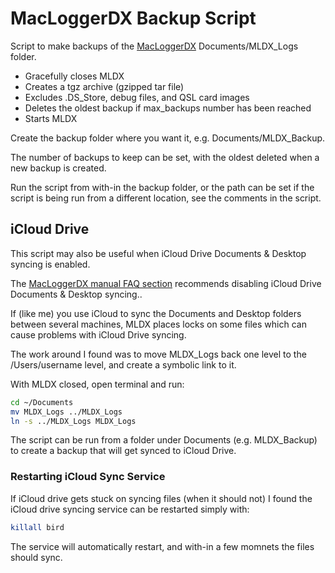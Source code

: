 # MacLoggerDX Backup Script

Script to make backups of the [MacLoggerDX](https://dogparksoftware.com/MacLoggerDX.html) Documents/MLDX_Logs folder.

- Gracefully closes MLDX
- Creates a tgz archive (gzipped tar file)
- Excludes .DS_Store, debug files, and QSL card images
- Deletes the oldest backup if max_backups number has been reached
- Starts MLDX

Create the backup folder where you want it, e.g. Documents/MLDX_Backup.

The number of backups to keep can be set, with the oldest deleted when a new backup is created.

Run the script from with-in the backup folder, or the path can be set if the script is being run from a different location, see the comments in the script.

## iCloud Drive

This script may also be useful when iCloud Drive Documents & Desktop syncing is enabled.

The [MacLoggerDX manual FAQ section](https://www.dogparksoftware.com/MacLoggerDX%20Help/mldxfc_faq.html) recommends disabling iCloud Drive Documents & Desktop syncing..

If (like me) you use iCloud to sync the Documents and Desktop folders between several machines, MLDX places locks on some files which can cause problems with iCloud Drive syncing.

The work around I found was to move MLDX_Logs back one level to the /Users/username level, and create a symbolic link to it.

With MLDX closed, open terminal and run:

```bash
cd ~/Documents
mv MLDX_Logs ../MLDX_Logs
ln -s ../MLDX_Logs MLDX_Logs
```

The script can be run from a folder under Documents (e.g. MLDX_Backup) to create a backup that will get synced to iCloud Drive.

### Restarting iCloud Sync Service

If iCloud drive gets stuck on syncing files (when it should not) I found the iCloud drive syncing service can be restarted simply with:

```bash
killall bird
```

The service will automatically restart, and with-in a few momnets the files should sync.
